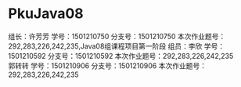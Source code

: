 # PkuJava08
组长：许芳芳 学号：1501210750 分支号：1501210750 本次作业题号：292,283,226,242,235,Java08组课程项目第一阶段
组员：李欣   学号：1501210592 分支号：1501210592 本次作业题号：292,283,226,242,235  
      郭转转 学号：1501210906 分支号：1501210906 本次作业题号：292,283,226,242,235 
